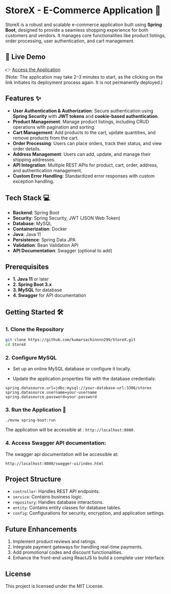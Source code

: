 # StoreX - E-Commerce Application 🛒

StoreX is a robust and scalable e-commerce application built using **Spring Boot**, designed to provide a seamless shopping experience for both customers and vendors. It manages core functionalities like product listings, order processing, user authentication, and cart management.

## 🔗 Live Demo

👉 [Access the Application](https://spring-boot-e-commerce-application.onrender.com/swagger-ui/index.html)\
(Note: The application may take 2–3 minutes to start, as the clicking on the link initiates its deployment process again. It is not permanently deployed.) 

## Features ✨

- **User Authentication & Authorization**: Secure authentication using **Spring Security** with **JWT tokens** and **cookie-based authentication**.
- **Product Management**: Manage product listings, including CRUD operations with pagination and sorting.
- **Cart Management**: Add products to the cart, update quantities, and remove products from the cart.
- **Order Processing**: Users can place orders, track their status, and view order details.
- **Address Management**: Users can add, update, and manage their shipping addresses.
- **API Integration**: Multiple REST APIs for product, cart, order, address, and authentication management.
- **Custom Error Handling**: Standardized error responses with custom exception handling.

## Tech Stack 💻

- **Backend**: Spring Boot
- **Security**: Spring Security, JWT (JSON Web Token)
- **Database**: MySQL
- **Containerization**: Docker
- **Java**: Java 11
- **Persistence**: Spring Data JPA
- **Validation**: Bean Validation API
- **API Documentation**: Swagger (optional to add)

## Prerequisites

- **1. Java 11** or later
- **2. Spring Boot 3.x**
- **3. MySQL** for database
- **4. Swagger** for API documentation

## Getting Started 🛠️



### 1. Clone the Repository

```bash
git clone https://github.com/kumarsachinnnn299/StoreX.git
cd StoreX
```
### 2. Configure MySQL
- Set up an online MySQL database or configure it locally.

- Update the application.properties file with the database credentials:

```
spring.datasource.url=jdbc:mysql://your-database-url:3306/storex
spring.datasource.username=your-username
spring.datasource.password=your-password
```

### 3. Run the Application 🚀


```
./mvnw spring-boot:run
```
The application will be accessible at :
```http://localhost:8080.```

### 4. Access Swagger API documentation:
The swagger api documentation will be accessible at:
```
http://localhost:8080/swagger-ui/index.html
```


## Project Structure
- `controller`: Handles REST API endpoints.
- `service`: Contains business logic.
- `repository`: Handles database interactions.
- `entity`: Contains entity classes for database tables.
- `config`: Configurations for security, encryption, and application settings.

## Future Enhancements

1. Implement product reviews and ratings.
2. Integrate payment gateways for handling real-time payments.
3. Add promotional codes and discount functionalities.
4. Enhance the front-end using ReactJS to build a complete user interface.

## License
This project is licensed under the MIT License.
